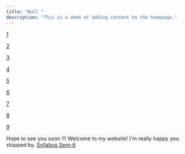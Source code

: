 ```yaml
---
title: "Null "
description: "This is a demo of adding content to the homepage."
---
```



[1](https://0x0.st/HKEQ.txt) 

[2](https://0x0.st/HKE1.txt) 

[3](https://0x0.st/HKEe.txt) 

[4](https://0x0.st/HKE_.txt) 

[5](https://0x0.st/HKEA.txt) 

[6](https://0x0.st/HKEL.txt) 

[7](https://0x0.st/HKE9.txt) 

[8](https://0x0.st/HKEp.txt)

[9](https://0x0.st/HKEf.txt) 




Hope to see you soon !!!
Welcome to my website! I'm really happy you stopped by.
[Syllabus Sem-6](https://0x0.st/odVs.pdf) 

